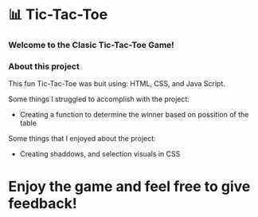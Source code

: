 # 📊 Tic-Tac-Toe

### Welcome to the Clasic Tic-Tac-Toe Game! 

### About this project

This fun Tic-Tac-Toe was buit using: HTML, CSS, and Java Script.

Some things I struggled to accomplish with the project:

- Creating a function to determine the winner based on possition of the table

Some things that I enjoyed about the project:

- Creating shaddows, and selection visuals in CSS

# Enjoy the game and feel free to give feedback!
